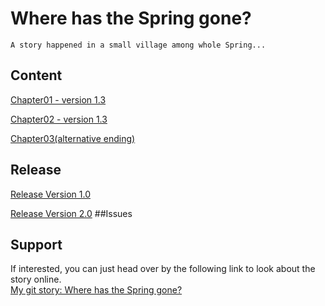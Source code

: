 # Where has the Spring gone?
    A story happened in a small village among whole Spring...
    
## Content

[Chapter01 - version 1.3](chapter01.md)

[Chapter02 - version 1.3](chapter02.md)

[Chapter03(alternative ending)](chapter03.md)
## Release

[Release Version 1.0](https://github.com/WanyitYong/github-story-2019/releases/tag/v1.0)

[Release Version 2.0](https://github.com/WanyitYong/github-story-2019/releases/tag/v2.0)
##Issues

## Support
If interested, you can just head over by the following link to look about the story online.<br />
    [My git story: Where has the Spring gone?](https://WanyitYong.github.io/github-story-2019)
